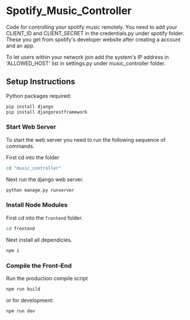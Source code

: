 # Spotify_Music_Controller

Code for controlling your spotify music remotely.
You need to add your CLIENT_ID and CLIENT_SECRET in the credentials.py under spotify folder. These you get from spotify's developer website after creating a account and an app.

To let users within your network join add the system's IP address in 'ALLOWED_HOST' list in settings.py under music_controller folder.

## Setup Instructions

Python packages required:
 ```bash
 pip install django
 pip install djangorestframework
```

### Start Web Server

To start the web server you need to run the following sequence of commands.

First cd into the folder
```bash 
cd "music_controller"
```
Next run the django web server.
```bash
python manage.py runserver
```

### Install Node Modules

First cd into the ```frontend``` folder.
```bash
cd frontend
```
Next install all dependicies.
```bash
npm i
```

### Compile the Front-End

Run the production compile script
```bash
npm run build
```
or for development:
```bash
npm run dev
```
